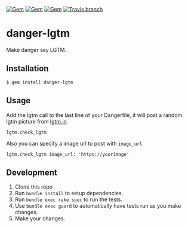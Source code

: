 [![Gem](https://img.shields.io/gem/v/danger-lgtm.svg)](https://rubygems.org/gems/danger-lgtm)
[![Gem](https://img.shields.io/gem/dt/danger-lgtm.svg)](https://rubygems.org/gems/danger-lgtm)
[![Gem](https://img.shields.io/gem/dtv/danger-lgtm.svg)](https://rubygems.org/gems/danger-lgtm)
[![Travis branch](https://img.shields.io/travis/leonhartX/danger-lgtm/master.svg)](https://travis-ci.org/leonhartX/danger-lgtm)
# danger-lgtm

Make danger say LGTM.

## Installation

    $ gem install danger-lgtm

## Usage

Add the lgtm call to the last line of your Dangerfile, it will post a random lgtm picture from [lgtm.in](https://lgtm.in)

    lgtm.check_lgtm 

Also you can specify a image url to post with `image_url`

    lgtm.check_lgtm image_url: 'https://yourimage'

## Development

1. Clone this repo
2. Run `bundle install` to setup dependencies.
3. Run `bundle exec rake spec` to run the tests.
4. Use `bundle exec guard` to automatically have tests run as you make changes.
5. Make your changes.
